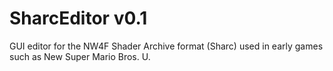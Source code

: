 # SharcEditor v0.1

GUI editor for the NW4F Shader Archive format (Sharc) used in early games such as New Super Mario Bros. U.